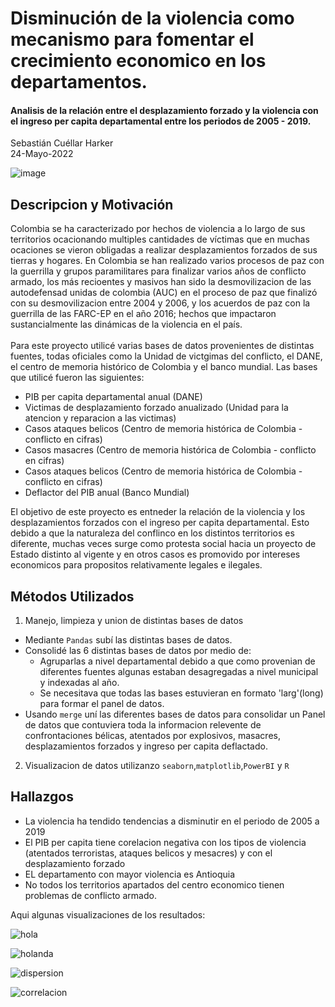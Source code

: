 # Disminución de la violencia como mecanismo para fomentar el crecimiento economico en los departamentos.

#### Analisis de la relación entre el desplazamiento forzado y la violencia con el ingreso per capita departamental entre los periodos de 2005 - 2019.

Sebastián Cuéllar Harker<br>
24-Mayo-2022<br>

![image](https://user-images.githubusercontent.com/105007314/170346404-4655487d-b3dd-4802-a106-ead1716426d7.png)

## Descripcion y Motivación

Colombia se ha caracterizado por hechos de violencia a lo largo de sus territorios ocacionando multiples cantidades de víctimas que en muchas ocaciones se vieron obligadas a realizar desplazamientos forzados de sus tierras y hogares. En Colombia se han realizado varios procesos de paz con la guerrilla y grupos paramilitares para finalizar varios años de conflicto armado, los más recioentes y masivos han sido la desmovilizacion de las autodefensad unidas de colombia (AUC) en el proceso de paz que finalizó con su desmovilizacion  entre 2004 y 2006, y los acuerdos de paz con la guerrilla de las FARC-EP en el año 2016; hechos que impactaron sustancialmente las dinámicas de la violencia en el país.<br>
<br>
Para este proyecto utilicé varias bases de datos provenientes de distintas fuentes, todas oficiales como la Unidad de victgimas del conflicto, el DANE, el centro de memoria histórico de Colombia y el banco mundial. Las bases que utilicé fueron las siguientes:
* PIB per capita departamental anual (DANE)
* Victimas de desplazamiento forzado anualizado (Unidad para la atencion y reparacion a las victimas)
* Casos ataques belicos (Centro de memoria histórica de Colombia - conflicto en cifras)
* Casos masacres (Centro de memoria histórica de Colombia - conflicto en cifras)
* Casos ataques belicos (Centro de memoria histórica de Colombia - conflicto en cifras)
* Deflactor del  PIB anual (Banco Mundial)<br>


El objetivo de este proyecto es entneder la relación de la violencia y los desplazamientos forzados con el ingreso per capita departamental. Esto debido a que la naturaleza del conflinco en los distintos territorios es diferente, muchas veces surge como protesta social hacia un proyecto de Estado distinto al vigente y en otros casos es promovido por intereses economicos para propositos relativamente legales e ilegales.
## Métodos Utilizados

1. Manejo, limpieza y union de distintas bases de datos
* Mediante `Pandas` subí las distintas bases de datos.
* Consolidé las 6 distintas bases de datos por medio de:
    * Agruparlas a nivel departamental debido a que como provenian de diferentes fuentes algunas estaban desagregadas a nivel municipal y indexadas al año.
    * Se necesitava que todas las bases estuvieran en formato 'larg'(long) para formar el panel de datos.
* Usando `merge` uní las diferentes bases de datos para consolidar un Panel de datos que contuviera toda la informacion relevente de confrontaciones bélicas, atentados por explosivos, masacres, desplazamientos forzados y ingreso per capita deflactado.
2. Visualizacion de datos utilizanzo `seaborn`,`matplotlib`,`PowerBI` y `R`
## Hallazgos
* La violencia ha tendido tendencias a disminutir en el periodo de 2005 a 2019
* El PIB per capita tiene corelacion negativa con los tipos de violencia (atentados terroristas, ataques belicos y mesacres) y con el desplazamiento forzado
* EL departamento con mayor violencia es Antioquia
* No todos los territorios apartados del centro economico tienen problemas de conflicto armado.

Aqui algunas visualizaciones de los resultados:

![hola](https://user-images.githubusercontent.com/105007314/170346471-758748e5-0d29-4350-be70-7f77c2b9e9b1.png)

![holanda](https://user-images.githubusercontent.com/105007314/170346495-a512ae18-fada-46a5-8514-1f8dd0825a5d.png)

![dispersion](https://user-images.githubusercontent.com/105007314/170346527-7eb205c8-74a9-4152-8867-7ea1a31c8f94.png)

![correlacion](https://user-images.githubusercontent.com/105007314/170346550-1dbd7eaa-4294-48b3-a8dc-8087c1e2a6ee.png)
